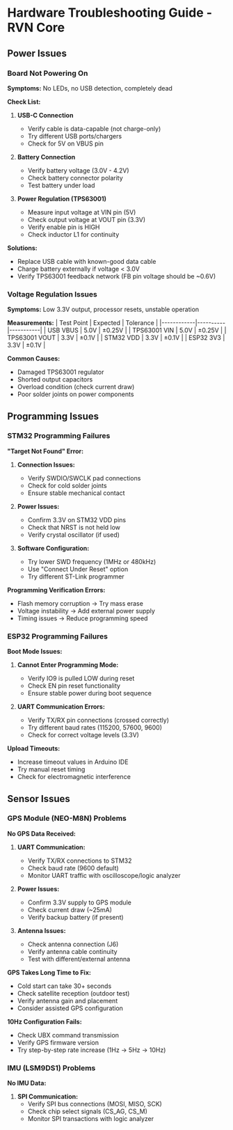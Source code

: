 # Hardware Troubleshooting Guide - RVN Core

## Power Issues

### Board Not Powering On
**Symptoms:** No LEDs, no USB detection, completely dead

**Check List:**
1. **USB-C Connection**
   - Verify cable is data-capable (not charge-only)
   - Try different USB ports/chargers
   - Check for 5V on VBUS pin

2. **Battery Connection**
   - Verify battery voltage (3.0V - 4.2V)
   - Check battery connector polarity
   - Test battery under load

3. **Power Regulation (TPS63001)**
   - Measure input voltage at VIN pin (5V)
   - Check output voltage at VOUT pin (3.3V)
   - Verify enable pin is HIGH
   - Check inductor L1 for continuity

**Solutions:**
- Replace USB cable with known-good data cable
- Charge battery externally if voltage < 3.0V
- Verify TPS63001 feedback network (FB pin voltage should be ~0.6V)

### Voltage Regulation Issues
**Symptoms:** Low 3.3V output, processor resets, unstable operation

**Measurements:**
| Test Point | Expected | Tolerance |
|------------|----------|-----------|
| USB VBUS | 5.0V | ±0.25V |
| TPS63001 VIN | 5.0V | ±0.25V |
| TPS63001 VOUT | 3.3V | ±0.1V |
| STM32 VDD | 3.3V | ±0.1V |
| ESP32 3V3 | 3.3V | ±0.1V |

**Common Causes:**
- Damaged TPS63001 regulator
- Shorted output capacitors
- Overload condition (check current draw)
- Poor solder joints on power components

## Programming Issues

### STM32 Programming Failures

**"Target Not Found" Error:**
1. **Connection Issues:**
   - Verify SWDIO/SWCLK pad connections
   - Check for cold solder joints
   - Ensure stable mechanical contact

2. **Power Issues:**
   - Confirm 3.3V on STM32 VDD pins
   - Check that NRST is not held low
   - Verify crystal oscillator (if used)

3. **Software Configuration:**
   - Try lower SWD frequency (1MHz or 480kHz)
   - Use "Connect Under Reset" option
   - Try different ST-Link programmer

**Programming Verification Errors:**
- Flash memory corruption → Try mass erase
- Voltage instability → Add external power supply
- Timing issues → Reduce programming speed

### ESP32 Programming Failures

**Boot Mode Issues:**
1. **Cannot Enter Programming Mode:**
   - Verify IO9 is pulled LOW during reset
   - Check EN pin reset functionality
   - Ensure stable power during boot sequence

2. **UART Communication Errors:**
   - Verify TX/RX pin connections (crossed correctly)
   - Try different baud rates (115200, 57600, 9600)
   - Check for correct voltage levels (3.3V)

**Upload Timeouts:**
- Increase timeout values in Arduino IDE
- Try manual reset timing
- Check for electromagnetic interference

## Sensor Issues

### GPS Module (NEO-M8N) Problems

**No GPS Data Received:**
1. **UART Communication:**
   - Verify TX/RX connections to STM32
   - Check baud rate (9600 default)
   - Monitor UART traffic with oscilloscope/logic analyzer

2. **Power Issues:**
   - Confirm 3.3V supply to GPS module
   - Check current draw (~25mA)
   - Verify backup battery (if present)

3. **Antenna Issues:**
   - Check antenna connection (J6)
   - Verify antenna cable continuity
   - Test with different/external antenna

**GPS Takes Long Time to Fix:**
- Cold start can take 30+ seconds
- Check satellite reception (outdoor test)
- Verify antenna gain and placement
- Consider assisted GPS configuration

**10Hz Configuration Fails:**
- Check UBX command transmission
- Verify GPS firmware version
- Try step-by-step rate increase (1Hz → 5Hz → 10Hz)

### IMU (LSM9DS1) Problems

**No IMU Data:**
1. **SPI Communication:**
   - Verify SPI bus connections (MOSI, MISO, SCK)
   - Check chip select signals (CS_AG, CS_M)
   - Monitor SPI transactions with logic analyzer

